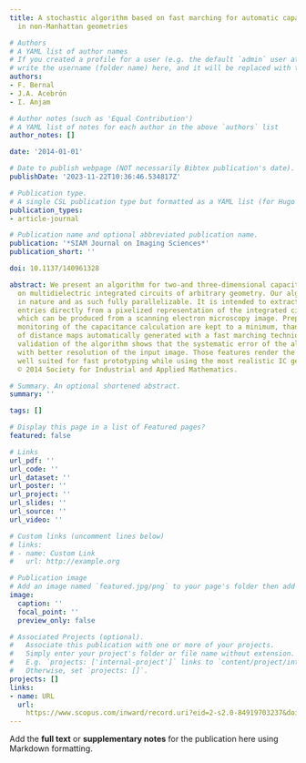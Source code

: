 ```yaml
---
title: A stochastic algorithm based on fast marching for automatic capacitance extraction
  in non-Manhattan geometries

# Authors
# A YAML list of author names
# If you created a profile for a user (e.g. the default `admin` user at `content/authors/admin/`), 
# write the username (folder name) here, and it will be replaced with their full name and linked to their profile.
authors:
- F. Bernal
- J.A. Acebrón
- I. Anjam

# Author notes (such as 'Equal Contribution')
# A YAML list of notes for each author in the above `authors` list
author_notes: []

date: '2014-01-01'

# Date to publish webpage (NOT necessarily Bibtex publication's date).
publishDate: '2023-11-22T10:36:46.534817Z'

# Publication type.
# A single CSL publication type but formatted as a YAML list (for Hugo requirements).
publication_types:
- article-journal

# Publication name and optional abbreviated publication name.
publication: '*SIAM Journal on Imaging Sciences*'
publication_short: ''

doi: 10.1137/140961328

abstract: We present an algorithm for two-and three-dimensional capacitance analysis
  on multidielectric integrated circuits of arbitrary geometry. Our algorithm is stochastic
  in nature and as such fully parallelizable. It is intended to extract capacitance
  entries directly from a pixelized representation of the integrated circuit (IC),
  which can be produced from a scanning electron microscopy image. Preprocessing and
  monitoring of the capacitance calculation are kept to a minimum, thanks to the use
  of distance maps automatically generated with a fast marching technique. Numerical
  validation of the algorithm shows that the systematic error of the algorithm decreases
  with better resolution of the input image. Those features render the presented algorithm
  well suited for fast prototyping while using the most realistic IC geometry data.
  © 2014 Society for Industrial and Applied Mathematics.

# Summary. An optional shortened abstract.
summary: ''

tags: []

# Display this page in a list of Featured pages?
featured: false

# Links
url_pdf: ''
url_code: ''
url_dataset: ''
url_poster: ''
url_project: ''
url_slides: ''
url_source: ''
url_video: ''

# Custom links (uncomment lines below)
# links:
# - name: Custom Link
#   url: http://example.org

# Publication image
# Add an image named `featured.jpg/png` to your page's folder then add a caption below.
image:
  caption: ''
  focal_point: ''
  preview_only: false

# Associated Projects (optional).
#   Associate this publication with one or more of your projects.
#   Simply enter your project's folder or file name without extension.
#   E.g. `projects: ['internal-project']` links to `content/project/internal-project/index.md`.
#   Otherwise, set `projects: []`.
projects: []
links:
- name: URL
  url: 
    https://www.scopus.com/inward/record.uri?eid=2-s2.0-84919703237&doi=10.1137%2f140961328&partnerID=40&md5=bdcf066fda1926d319d4e2c83a347be7
---
```


Add the **full text** or **supplementary notes** for the publication here using Markdown formatting.
